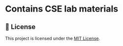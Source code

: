 # Contains CSE lab materials

## 📝 License

This project is licensed under the [MIT License](LICENSE).

